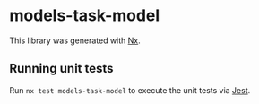 # models-task-model

This library was generated with [Nx](https://nx.dev).

## Running unit tests

Run `nx test models-task-model` to execute the unit tests via [Jest](https://jestjs.io).
